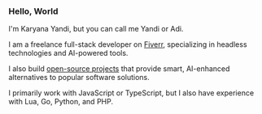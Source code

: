 <h3>Hello, World</h3>

I'm Karyana Yandi, but you can call me Yandi or Adi.

I am a freelance full-stack developer on [Fiverr](https://fiverr.com/users/karyanayandi), specializing in headless technologies and AI-powered tools.

I also build [open-source projects](https://github.com/yopem) that provide smart, AI-enhanced alternatives to popular software solutions.

I primarily work with JavaScript or TypeScript, but I also have experience with Lua, Go, Python, and PHP.
